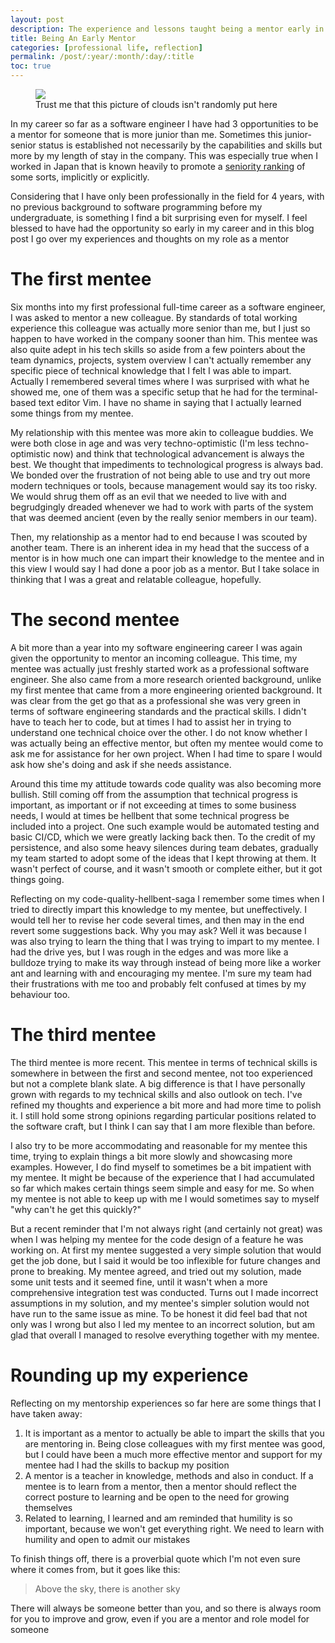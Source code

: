 ```yaml
---
layout: post
description: The experience and lessons taught being a mentor early in my career
title: Being An Early Mentor
categories: [professional life, reflection]
permalink: /post/:year/:month/:day/:title
toc: true
---
```


<figure>
<img src="/blog/images/mentorship_post_20200713.jpg">
<figcaption>Trust me that this picture of clouds isn't randomly put here</figcaption>
</figure>

In my career so far as a software engineer I have had 3 opportunities to be a mentor for someone that is more junior than me. Sometimes this junior-senior
status is established not necessarily by the capabilities and skills but more by my length of stay in the company. This was especially true when I worked in
Japan that is known heavily to promote a [seniority ranking](https://www.japantimes.co.jp/opinion/2019/08/24/editorials/reviewing-seniority-based-pay/) of some sorts,
implicitly or explicitly.

Considering that I have only been professionally in the field for 4 years, with no previous background to software programming before my
undergraduate, is something I find a bit surprising even for myself. I feel blessed to have had the opportunity so early in my career and in this blog post I
go over my experiences and thoughts on my role as a mentor

# The first mentee

Six months into my first professional full-time career as a software engineer, I was asked to mentor a new colleague. By standards of total working experience this
colleague was actually more senior than me, but I just so happen to have worked in the company sooner than him. This mentee was also quite adept in his tech
skills so aside from a few pointers about the team dynamics, projects, system overview I can't actually remember any specific piece of technical knowledge that I
felt I was able to impart. Actually I remembered several times where I was surprised with what he showed me, one of them was a specific setup that he had for the
terminal-based text editor Vim. I have no shame in saying that I actually learned some things from my mentee.

My relationship with this mentee was more akin to colleague buddies. We were both close in age and was very techno-optimistic (I'm less techno-optimistic now) and
think that technological advancement is always the best. We thought that impediments to technological progress is always bad. We bonded over the frustration of not
being able to use and try out more modern techniques or tools, because management would say its too risky. We would shrug them off as an evil that we needed to live
with and begrudgingly dreaded whenever we had to work with parts of the system that was deemed ancient (even by the really senior members in our team).

Then, my relationship as a mentor had to end because I was scouted by another team. There is an inherent idea in my head that the success of a mentor is in how much
one can impart their knowledge to the mentee and in this view I would say I had done a poor job as a mentor. But I take solace in thinking that I was a great
and relatable colleague, hopefully.

# The second mentee

A bit more than a year into my software engineering career I was again given the opportunity to mentor an incoming colleague. This time, my mentee was actually
just freshly started work as a professional software engineer. She also came from a more research oriented background, unlike my first mentee that came from a more
engineering oriented background. It was clear from the get go that as a professional she was very green in terms of software engineering standards and the practical
skills. I didn't have to teach her to code, but at times I had to assist her in trying to understand one technical choice over the other. I do not know whether I
was actually being an effective mentor, but often my mentee would come to ask me for assistance for her own project. When I had time to spare I would ask how she's
doing and ask if she needs assistance.

Around this time my attitude towards code quality was also becoming more bullish. Still coming off from the assumption that technical progress is important, as
important or if not exceeding at times to some business needs, I would at times be hellbent that some technical progress be included into a project. One such
example would be automated testing and basic CI/CD, which we were greatly lacking back then. To the credit of my persistence, and also some heavy silences during
team debates, gradually my team started to adopt some of the ideas that I kept throwing at them. It wasn't perfect of course, and it wasn't smooth or complete either,
but it got things going.

Reflecting on my code-quality-hellbent-saga I remember some times when I tried to directly impart this knowledge to my mentee, but uneffectively. I would tell her
to revise her code several times, and then may in the end revert some suggestions back. Why you may ask? Well it was because I was also trying to learn the thing
that I was trying to impart to my mentee. I had the drive yes, but I was rough in the edges and was more like a bulldoze trying to make its way through instead
of being more like a worker ant and learning with and encouraging my mentee. I'm sure my team had their frustrations with me too and probably felt confused
at times by my behaviour too.

# The third mentee

The third mentee is more recent. This mentee in terms of technical skills is somewhere in between the first and second mentee, not too experienced but not a complete
blank slate. A big difference is that I have personally grown with regards to my technical skills and also outlook on tech. I've refined my thoughts and experience
a bit more and had more time to polish it. I still hold some strong opinions regarding particular positions related to the software craft, but I think I can say
that I am more flexible than before.

I also try to be more accommodating and reasonable for my mentee this time, trying to explain things a bit more slowly and showcasing more examples. However, I do
find myself to sometimes be a bit impatient with my mentee. It might be because of the experience that I had accumulated so far which makes certain things seem
simple and easy for me. So when my mentee is not able to keep up with me I would sometimes say to myself "why can't he get this quickly?"

But a recent reminder that I'm not always right (and certainly not great) was when I was helping my mentee for the code design of a feature he was working on. At first
my mentee suggested a very simple solution that would get the job done, but I said it would be too inflexible for future changes and prone to breaking. My mentee
agreed, and tried out my solution, made some unit tests and it seemed fine, until it wasn't when a more comprehensive integration test was conducted. Turns out I made
incorrect assumptions in my solution, and my mentee's simpler solution would not have run to the same issue as mine. To be honest it did feel bad that not only was I
wrong but also I led my mentee to an incorrect solution, but am glad that overall I managed to resolve everything together with my mentee.

# Rounding up my experience

Reflecting on my mentorship experiences so far here are some things that I have taken away:

1. It is important as a mentor to actually be able to impart the skills that you are mentoring in. Being close colleagues with my first mentee was good, but I could
have been a much more effective mentor and support for my mentee had I had the skills to backup my position
2. A mentor is a teacher in knowledge, methods and also in conduct. If a mentee is to learn from a mentor, then a mentor should reflect the correct posture to learning
and be open to the need for growing themselves
3. Related to learning, I learned and am reminded that humility is so important, because we won't get everything right. We need to learn with humility and open to admit
our mistakes

To finish things off, there is a proverbial quote which I'm not even sure where it comes from, but it goes like this:

> Above the sky, there is another sky

There will always be someone better than you, and so there is always room for you to improve and grow, even if you are a mentor and role model for someone